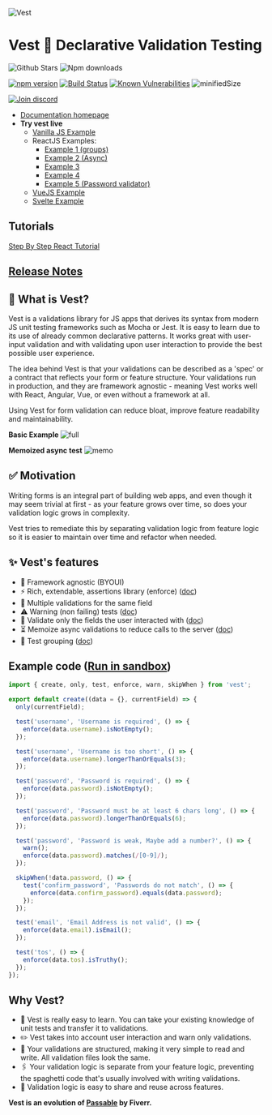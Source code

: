 ![Vest](https://cdn.jsdelivr.net/gh/ealush/vest@assets/vest-logo.png 'Vest')

# Vest 🦺 Declarative Validation Testing

![Github Stars](https://githubbadges.com/star.svg?user=ealush&repo=vest&style=flat)
![Npm downloads](https://img.shields.io/npm/dt/vest?label=Downloads&logo=npm)

[![npm version](https://badge.fury.io/js/vest.svg)](https://badge.fury.io/js/vest) [![Build Status](https://travis-ci.org/ealush/vest.svg?branch=latest)](https://travis-ci.org/ealush/vest) [![Known Vulnerabilities](https://snyk.io/test/npm/vest/badge.svg)](https://snyk.io/test/npm/vest)
![minifiedSize](https://img.shields.io/bundlephobia/min/vest?color=blue&logo=npm)

[![Join discord](https://img.shields.io/discord/757686103292641312?label=Join%20Discord&logo=discord&logoColor=green)](https://discord.gg/WmADZpJnSe)

- [Documentation homepage](https://vestjs.dev)
- **Try vest live**
  - [Vanilla JS Example](https://stackblitz.com/edit/vest-vanilla-support-example?file=validation.js)
  - ReactJS Examples:
    - [Example 1 (groups)](https://codesandbox.io/s/ecstatic-waterfall-4i2ne?file=/src/validate.js)
    - [Example 2 (Async)](https://codesandbox.io/s/youthful-williamson-loijb?file=/src/validate.js)
    - [Example 3](https://stackblitz.com/edit/vest-react-support-example?file=validation.js)
    - [Example 4](https://stackblitz.com/edit/vest-react-registration?file=validate.js)
    - [Example 5 (Password validator)](https://codesandbox.io/s/password-validator-example-6puvy?file=/src/validate.js)
  - [VueJS Example](https://codesandbox.io/s/vest-vue-example-1j6r8?file=/src/validations.js)
  - [Svelte Example](https://codesandbox.io/s/vestdocssvelteexample-k87t7?file=/validate.js)

## Tutorials

[Step By Step React Tutorial](https://dev.to/ealush/dead-simple-form-validation-with-vest-5gf8)

## [Release Notes](https://github.com/ealush/vest/releases)

## 🦺 What is Vest?

Vest is a validations library for JS apps that derives its syntax from modern JS unit testing frameworks such as Mocha or Jest. It is easy to learn due to its use of already common declarative patterns.
It works great with user-input validation and with validating upon user interaction to provide the best possible user experience.

The idea behind Vest is that your validations can be described as a 'spec' or a contract that reflects your form or feature structure. Your validations run in production, and they are framework agnostic - meaning Vest works well with React, Angular, Vue, or even without a framework at all.

Using Vest for form validation can reduce bloat, improve feature readability and maintainability.

**Basic Example**
![full](https://cdn.jsdelivr.net/gh/ealush/vest@assets/demos/full_3.gif 'full')

**Memoized async test**
![memo](https://cdn.jsdelivr.net/gh/ealush/vest@assets/demos/memo.gif 'memo')

## ✅ Motivation

Writing forms is an integral part of building web apps, and even though it may seem trivial at first - as your feature grows over time, so does your validation logic grows in complexity.

Vest tries to remediate this by separating validation logic from feature logic so it is easier to maintain over time and refactor when needed.

## ✨ Vest's features

- 🎨 Framework agnostic (BYOUI)
- ⚡️ Rich, extendable, assertions library (enforce) ([doc](http://vestjs.dev/#/enforce))
- 🚥 Multiple validations for the same field
- ⚠️ Warning (non failing) tests ([doc](http://vestjs.dev/#/warn))
- 📝 Validate only the fields the user interacted with ([doc](http://vestjs.dev/#/exclusion))
- ⏳ Memoize async validations to reduce calls to the server ([doc](http://vestjs.dev/#/test?id=testmemo-for-memoized-tests))
- 🚦 Test grouping ([doc](http://vestjs.dev/#/group))

## Example code ([Run in sandbox](https://codesandbox.io/s/vest-react-tutorial-finished-ztt8t?file=/src/validate.js))

```js
import { create, only, test, enforce, warn, skipWhen } from 'vest';

export default create((data = {}, currentField) => {
  only(currentField);

  test('username', 'Username is required', () => {
    enforce(data.username).isNotEmpty();
  });

  test('username', 'Username is too short', () => {
    enforce(data.username).longerThanOrEquals(3);
  });

  test('password', 'Password is required', () => {
    enforce(data.password).isNotEmpty();
  });

  test('password', 'Password must be at least 6 chars long', () => {
    enforce(data.password).longerThanOrEquals(6);
  });

  test('password', 'Password is weak, Maybe add a number?', () => {
    warn();
    enforce(data.password).matches(/[0-9]/);
  });

  skipWhen(!data.password, () => {
    test('confirm_password', 'Passwords do not match', () => {
      enforce(data.confirm_password).equals(data.password);
    });
  });

  test('email', 'Email Address is not valid', () => {
    enforce(data.email).isEmail();
  });

  test('tos', () => {
    enforce(data.tos).isTruthy();
  });
});
```

## Why Vest?

- 🧠 Vest is really easy to learn. You can take your existing knowledge of unit tests and transfer it to validations.
- ✏️ Vest takes into account user interaction and warn only validations.
- 🧱 Your validations are structured, making it very simple to read and write. All validation files look the same.
- 🖇 Your validation logic is separate from your feature logic, preventing the spaghetti code that's usually involved with writing validations.
- 🧩 Validation logic is easy to share and reuse across features.

**Vest is an evolution of [Passable](https://github.com/fiverr/passable) by Fiverr.**
